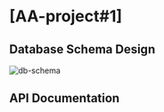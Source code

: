 # [AA-project#1]

## Database Schema Design

![db-schema]

[db-schema]: ./images/example.png

## API Documentation